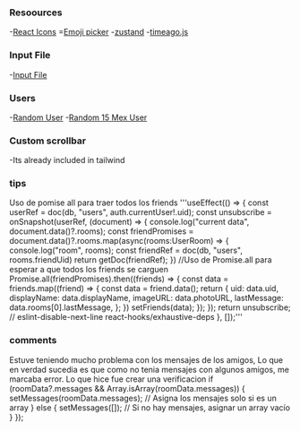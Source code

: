 ### Resoources
-[React Icons](https://react-icons.github.io/react-icons/)
=[Emoji picker](https://www.npmjs.com/package/emoji-picker-react)
-[zustand](https://zustand.docs.pmnd.rs/getting-started/introduction)
-[timeago.js](https://github.com/hustcc/timeago.js)

### Input File
-[Input File](https://github.com/shadcn-ui/ui/discussions/2137)

### Users
-[Random User](https://randomuser.me/api)
-[Random 15 Mex User](https://randomuser.me/api/?results=15&nat=mx)

### Custom scrollbar
-Its already included in tailwind

### tips
Uso de pomise all para traer todos los friends
 '''useEffect(() => {
    const userRef = doc(db, "users", auth.currentUser!.uid);
    const unsubscribe = onSnapshot(userRef, (document) => {
      console.log("current data", document.data()?.rooms);
      const friendPromises = document.data()?.rooms.map(async(rooms:UserRoom) => {
        console.log("room", rooms);
        const friendRef = doc(db, "users", rooms.friendUid)
        return getDoc(friendRef);
      })
      //Uso de Promise.all para esperar a que todos los friends se carguen
      Promise.all(friendPromises).then((friends) => {
        const data = friends.map((friend) => {
          const data = friend.data();
          return {
            uid: data.uid,
            displayName: data.displayName,
            imageURL: data.photoURL,
            lastMessage: data.rooms[0].lastMessage,
          };
        })
        setFriends(data);
      });
    });
    return unsubscribe;
  // eslint-disable-next-line react-hooks/exhaustive-deps
  }, []);'''

### comments
Estuve teniendo mucho problema con los mensajes de los amigos, Lo que en verdad sucedia es que como no tenia mensajes con algunos amigos, me marcaba error. Lo que hice fue crear una verificacion
if (roomData?.messages && Array.isArray(roomData.messages)) {
        setMessages(roomData.messages); // Asigna los mensajes solo si es un array
      } else {
        setMessages([]); // Si no hay mensajes, asignar un array vacío
      }
    });

